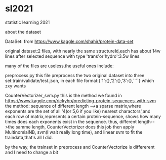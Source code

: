 # sl2021
statistic learning 2021

about the dataset

DataSet:
from https://www.kaggle.com/shahir/protein-data-set

original dataset:2 files, with nearly the same structureId,each has about 14w lines
after selected sequence with type 'trans'or'hydro':3.5w lines


many of the files are useless,the useful ones include:

  preprocess.py
  this file preprocess the two original dataset into three set:train/validate/test.json, in each file format:{'1':{},'2':{},'3':{},````}
  which zxy wants
 
  CounterVectorizer_svm.py
  this is the method we found in https://www.kaggle.com/rickyhp/predicting-protein-sequences-with-svm
  the method:
  sequence of different length -->a sparse matrix,where exponents are the set of all '4(or 5,6 if you like) nearest charactors',and each row of matrix,represents
  a certain protein-sequence, shows how many times does each exponents exist in the sequence.
  thus, different length-->the samme length, CounterVectorizer does this job
  then apply MultinomialNB, svm(I wait really long time), and linear svm to fit the traindata,that's all I did.
  
 by the way, the trainset in preprocess and CounterVectorize is differerent and I need to change a bit
